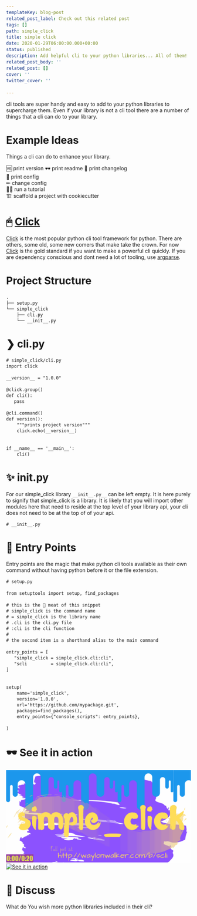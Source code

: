 ```yaml
---
templateKey: blog-post
related_post_label: Check out this related post
tags: []
path: simple_click
title: simple click
date: 2020-01-29T06:00:00.000+00:00
status: published
description: Add helpful cli to your python libraries... All of them!
related_post_body: ''
related_post: []
cover: ''
twitter_cover: ''

---
```

cli tools are super handy and easy to add to your python libraries to supercharge them. Even if your library is not a cli tool there are a number of things that a cli can do to your library.

# Example Ideas

Things a cli can do to enhance your library.

🆚 print version
🕶 print readme
📝 print changelog  
📃 print config  
✏ change config  
👩‍🎓 run a tutorial  
🏗 scaffold a project with cookiecutter

# 🖱 [Click](https://click.palletsprojects.com/)

[Click](https://click.palletsprojects.com/) is the most popular python cli tool framework for python. There are others, some old, some new comers that make take the crown. For now [Click](https://click.palletsprojects.com/) is the gold standard if you want to make a powerful cli quickly. If you are dependency conscious and dont need a lot of tooling, use [argparse](https://docs.python.org/3/library/argparse.html).

# Project Structure

    .
    ├── setup.py
    └── simple_click
        ├── cli.py
        └── __init__.py

# ❯ cli.py

    # simple_click/cli.py
    import click
    
    __version__ = "1.0.0"
    
    @click.group()
    def cli():
       pass
    
    @cli.command()
    def version():
        """prints project version"""
        click.echo(__version__)
    
    
    if __name__ == '__main__':
        cli()

# ✨ **init**.py

For our simple_click library `__init__.py__` can be left empty. It is here purely to signify that simple_click is a library. It is likely that you will import other modules here that need to reside at the top level of your library api, your cli does not need to be at the top of of your api.

    # __init__.py

# 🚪 Entry Points

Entry points are the magic that make python cli tools available as their own command without having python before it or the file extension.

    # setup.py
    
    from setuptools import setup, find_packages
    
    # this is the 🥩 meat of this snippet
    # simple_click is the command name
    # = simple_click is the library name
    # .cli is the cli.py file
    # :cli is the cli function
    #
    # the second item is a shorthand alias to the main command
    
    entry_points = [
       "simple_click = simple_click.cli:cli",
       "scli         = simple_click.cli:cli",
    ]
    
    
    setup(
        name='simple_click',
        version='1.0.0',
        url='https://github.com/mypackage.git',
        packages=find_packages(),
        entry_points={"console_scripts": entry_points},
    
    )

# 🕶 See it in action

![](/static/simple_click3.gif)[![See it in action](https://res.cloudinary.com/practicaldev/image/fetch/s--RiG3kZsy--/c_limit%2Cf_auto%2Cfl_progressive%2Cq_66%2Cw_880/https://dev-to-uploads.s3.amazonaws.com/i/4zrhvj5yjzyk63np91g9.gif "See it in action")](https://res.cloudinary.com/practicaldev/image/fetch/s--RiG3kZsy--/c_limit%2Cf_auto%2Cfl_progressive%2Cq_66%2Cw_880/https://dev-to-uploads.s3.amazonaws.com/i/4zrhvj5yjzyk63np91g9.gif)

# 📢 Discuss

What do You wish more python libraries included in their cli?